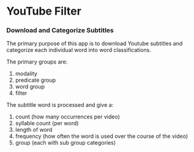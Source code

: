# YouTube Filter

### Download and Categorize Subtitles

The primary purpose of this app is to download Youtube subtitles and categorize
each individual word into word classifications. 


The primary groups are:

1. modality
2. predicate group
3. word group
4. filter


The subtitle word is processed and give a: 

1. count (how many occurrences per video)
2. syllable count (per word)
3. length of word
4. frequency (how often the word is used over the course of the video)
5. group (each with sub group categories)


